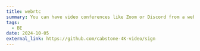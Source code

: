 ```yaml
---
title: webrtc
summary: You can have video conferences like Zoom or Discord from a web page. It's a video conferencing service that doesn't require installation and is easy to access from anywhere as long as you log in.
tags:
  - BE
date: 2024-10-05
external_link: https://github.com/cabstone-4K-video/sign
---
```

